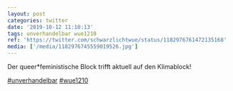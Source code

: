 ```yaml
---
layout: post
categories: twitter
date: '2019-10-12 11:10:13'
tags: unverhandelbar wue1210
ref: 'https://twitter.com/schwarzlichtwue/status/1182976761472135168'
media: ['/media/1182976745559019526.jpg']
---
```

Der queer\*feministische Block trifft aktuell auf den Klimablock!

[#unverhandelbar](/t/unverhandelbar) [#wue1210](/t/wue1210) 